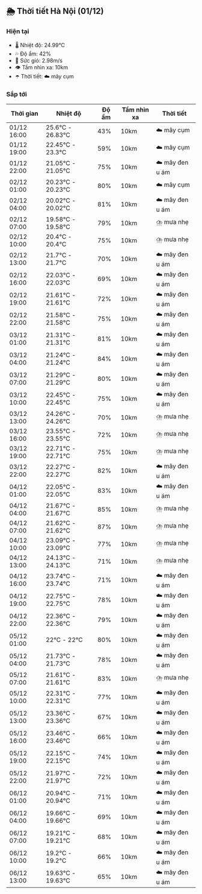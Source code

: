 ## 🌦️ Thời tiết Hà Nội (01/12)

### Hiện tại

- 🌡️ Nhiệt độ: 24.99℃
- 💦 Độ ẩm: 42%
- 💨 Sức gió: 2.98m/s
- 👁️ Tầm nhìn xa: 10km
- ☂️ Thời tiết: ☁️ mây cụm

### Sắp tới

| Thời gian | Nhiệt độ | Độ ẩm | Tầm nhìn xa | Thời tiết |
| --- | --- | --- | --- | --- |
| 01/12 16:00 | 25.6℃ - 26.83℃ | 43% | 10km | ☁️ mây cụm |
| 01/12 19:00 | 22.45℃ - 23.3℃ | 59% | 10km | ☁️ mây cụm |
| 01/12 22:00 | 21.05℃ - 21.05℃ | 75% | 10km | ☁️ mây đen u ám |
| 02/12 01:00 | 20.23℃ - 20.23℃ | 80% | 10km | ☁️ mây cụm |
| 02/12 04:00 | 20.02℃ - 20.02℃ | 81% | 10km | ☁️ mây đen u ám |
| 02/12 07:00 | 19.58℃ - 19.58℃ | 79% | 10km | ⛈️ mưa nhẹ |
| 02/12 10:00 | 20.4℃ - 20.4℃ | 75% | 10km | ⛈️ mưa nhẹ |
| 02/12 13:00 | 21.7℃ - 21.7℃ | 70% | 10km | ☁️ mây đen u ám |
| 02/12 16:00 | 22.03℃ - 22.03℃ | 69% | 10km | ☁️ mây đen u ám |
| 02/12 19:00 | 21.61℃ - 21.61℃ | 72% | 10km | ☁️ mây đen u ám |
| 02/12 22:00 | 21.58℃ - 21.58℃ | 75% | 10km | ☁️ mây đen u ám |
| 03/12 01:00 | 21.31℃ - 21.31℃ | 81% | 10km | ☁️ mây đen u ám |
| 03/12 04:00 | 21.24℃ - 21.24℃ | 84% | 10km | ☁️ mây đen u ám |
| 03/12 07:00 | 21.29℃ - 21.29℃ | 80% | 10km | ☁️ mây đen u ám |
| 03/12 10:00 | 22.45℃ - 22.45℃ | 75% | 10km | ☁️ mây đen u ám |
| 03/12 13:00 | 24.26℃ - 24.26℃ | 70% | 10km | ⛈️ mưa nhẹ |
| 03/12 16:00 | 23.55℃ - 23.55℃ | 72% | 10km | ⛈️ mưa nhẹ |
| 03/12 19:00 | 22.71℃ - 22.71℃ | 75% | 10km | ⛈️ mưa nhẹ |
| 03/12 22:00 | 22.27℃ - 22.27℃ | 82% | 10km | ☁️ mây đen u ám |
| 04/12 01:00 | 22.05℃ - 22.05℃ | 83% | 10km | ☁️ mây đen u ám |
| 04/12 04:00 | 21.67℃ - 21.67℃ | 85% | 10km | ⛈️ mưa nhẹ |
| 04/12 07:00 | 21.62℃ - 21.62℃ | 87% | 10km | ⛈️ mưa nhẹ |
| 04/12 10:00 | 23.09℃ - 23.09℃ | 77% | 10km | ⛈️ mưa nhẹ |
| 04/12 13:00 | 24.13℃ - 24.13℃ | 71% | 10km | ⛈️ mưa nhẹ |
| 04/12 16:00 | 23.74℃ - 23.74℃ | 71% | 10km | ☁️ mây đen u ám |
| 04/12 19:00 | 22.75℃ - 22.75℃ | 78% | 10km | ☁️ mây đen u ám |
| 04/12 22:00 | 22.36℃ - 22.36℃ | 79% | 10km | ☁️ mây đen u ám |
| 05/12 01:00 | 22℃ - 22℃ | 80% | 10km | ☁️ mây đen u ám |
| 05/12 04:00 | 21.73℃ - 21.73℃ | 78% | 10km | ☁️ mây đen u ám |
| 05/12 07:00 | 21.61℃ - 21.61℃ | 83% | 10km | ⛈️ mưa nhẹ |
| 05/12 10:00 | 22.31℃ - 22.31℃ | 77% | 10km | ☁️ mây đen u ám |
| 05/12 13:00 | 23.36℃ - 23.36℃ | 67% | 10km | ☁️ mây đen u ám |
| 05/12 16:00 | 23.46℃ - 23.46℃ | 66% | 10km | ☁️ mây đen u ám |
| 05/12 19:00 | 22.15℃ - 22.15℃ | 74% | 10km | ☁️ mây đen u ám |
| 05/12 22:00 | 21.97℃ - 21.97℃ | 72% | 10km | ☁️ mây đen u ám |
| 06/12 01:00 | 20.94℃ - 20.94℃ | 71% | 10km | ☁️ mây đen u ám |
| 06/12 04:00 | 19.66℃ - 19.66℃ | 69% | 10km | ☁️ mây đen u ám |
| 06/12 07:00 | 19.21℃ - 19.21℃ | 68% | 10km | ☁️ mây đen u ám |
| 06/12 10:00 | 19.2℃ - 19.2℃ | 66% | 10km | ☁️ mây đen u ám |
| 06/12 13:00 | 19.63℃ - 19.63℃ | 65% | 10km | ☁️ mây đen u ám |
